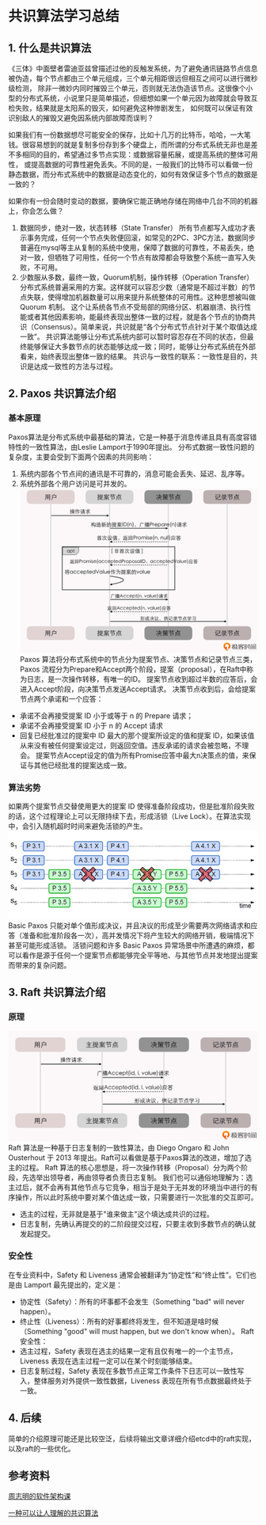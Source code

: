 # 共识算法学习总结
## 1. 什么是共识算法
《三体》中面壁者雷迪亚兹曾描述过他的反触发系统，为了避免通讯链路节点信息被伪造，每个节点都由三个单元组成，三个单元相距很远但相互之间可以进行微秒级检测，
除非一微妙内同时摧毁三个单元，否则就无法伪造该节点。这很像个小型的分布式系统，小说里只是简单描述，但细想如果一个单元因为故障就会导致互检失败，结果就是太阳系的毁灭，如何避免这种惨剧发生，
如何既可以保证有效识别敌人的摧毁又避免因系统内部故障而误判？

如果我们有一份数据想尽可能安全的保存，比如十几万的比特币，哈哈，一大笔钱。很容易想到的就是复制多份存到多个硬盘上，而所谓的分布式系统无非也是差不多相同的目的，希望通过多节点实现：或数据容量拓展，或提高系统的整体可用性，
或提高数据的可靠性避免丢失。不同的是，一般我们的比特币可以看做一份静态数据，而分布式系统中的数据是动态变化的，如何有效保证多个节点的数据是一致的？

如果你有一份会随时变动的数据，要确保它能正确地存储在网络中几台不同的机器上，你会怎么做？
1. 数据同步，绝对一致，状态转移（State Transfer）
所有节点都写入成功才表示事务完成，任何一个节点失败便回滚，如常见的2PC、3PC方法，数据同步普遍在mysql等主从复制的系统中使用，保障了数据的可靠性，不易丢失，绝对一致，但牺牲了可用性，任何一个节点有故障都会导致整个系统一直写入失败，不可用。
2. 少数服从多数，最终一致，Quorum机制，操作转移（Operation Transfer）
分布式系统普遍采用的方案。这样就可以容忍少数（通常是不超过半数）的节点失联，使得增加机器数量可以用来提升系统整体的可用性。这种思想被叫做Quorum 机制。
这个让系统各节点不受局部的网络分区、机器崩溃、执行性能或者其他因素影响，能最终表现出整体一致的过程，就是各个节点的协商共识（Consensus）。简单来说，共识就是“各个分布式节点针对于某个取值达成一致”。
共识算法能够让分布式系统内部可以暂时容忍存在不同的状态，但最终能够保证大多数节点的状态能够达成一致；同时，能够让分布式系统在外部看来，始终表现出整体一致的结果。
共识与一致性的联系：一致性是目的，共识是达成一致性的方法与过程。

## 2. Paxos 共识算法介绍

### 基本原理

Paxos算法是分布式系统中最基础的算法，它是一种基于消息传递且具有高度容错特性的一致性算法，由Leslie Lamport于1990年提出。
分布式数据一致性问题的复杂度，主要会受到下面两个因素的共同影响：
1. 系统内部各个节点间的通讯是不可靠的，消息可能会丢失、延迟、乱序等。
2. 系统外部各个用户访问是可并发的。
![paxos.png](pic/paxos.png)
Paxos 算法将分布式系统中的节点分为提案节点、决策节点和记录节点三类，Paxos 流程分为Prepare和Accept两个阶段，提案（proposal），在Raft中称为日志，是一次操作转移，有唯一的ID。
提案节点收到超过半数的应答后，会进入Accept阶段，向决策节点发送Accept请求。
决策节点收到后，会给提案节点两个承诺和一个应答：
- 承诺不会再接受提案 ID 小于或等于 n 的 Prepare 请求；
- 承诺不会再接受提案 ID 小于 n 的 Accept 请求
- 回复已经批准过的提案中 ID 最大的那个提案所设定的值和提案 ID，如果该值从来没有被任何提案设定过，则返回空值。违反承诺的请求会被忽略，不理会。
提案节点Accept设定的值为所有Promise应答中最大n决策点的值，来保证与其他已经批准的提案达成一致。

### 算法劣势

如果两个提案节点交替使用更大的提案 ID 使得准备阶段成功，但是批准阶段失败的话，这个过程理论上可以无限持续下去，形成活锁（Live Lock）。在算法实现中，会引入随机超时时间来避免活锁的产生。
![paxos_live.png](pic/paxos_live.png)
Basic Paxos 只能对单个值形成决议，并且决议的形成至少需要两次网络请求和应答（准备和批准阶段各一次），高并发情况下将产生较大的网络开销，极端情况下甚至可能形成活锁。
活锁问题和许多 Basic Paxos 异常场景中所遭遇的麻烦，都可以看作是源于任何一个提案节点都能够完全平等地、与其他节点并发地提出提案而带来的复杂问题。

## 3. Raft 共识算法介绍

### 原理

![multi_paxos.png](pic/multi_paxos.png)
Raft 算法是一种基于日志复制的一致性算法，由 Diego Ongaro 和 John Ousterhout 于 2013 年提出。Raft可以看做是基于Paxos算法的改进，增加了选主的过程。
Raft 算法的核心思想是，将一次操作转移（Proposal）分为两个阶段，先选举出领导者，再由领导者负责日志复制。
我们也可以通俗地理解为：选主过后，就不会再有其他节点与它竞争，相当于是处于无并发的环境当中进行的有序操作，所以此时系统中要对某个值达成一致，只需要进行一次批准的交互即可。
- 选主的过程，无非就是基于"谁来做主"这个填达成共识的过程。
- 日志复制，先确认再提交的的二阶段提交过程，只要主收到多数节点的确认就发起提交。

### 安全性

在专业资料中，Safety 和 Liveness 通常会被翻译为“协定性”和“终止性”。它们也是由 Lamport 最先提出的，定义是：
- 协定性（Safety）：所有的坏事都不会发生（Something "bad" will never happen）。
- 终止性（Liveness）：所有的好事都终将发生，但不知道是啥时候（Something "good" will must happen, but we don't know when）。 
Raft安全性：
- 选主过程，Safety 表现在选主的结果一定有且仅有唯一的一个主节点，Liveness 表现在选主过程一定可以在某个时刻能够结束。
- 日志复制过程，Safety 表现在多数节点正常工作条件下日志可以一致性写入，整体服务对外提供一致性数据，Liveness 表现在所有节点数据最终处于一致。

## 4. 后续

简单的介绍原理可能还是比较空泛，后续将输出文章详细介绍etcd中的raft实现，以及raft的一些优化。
## 参考资料

[周志明的软件架构课](https://time.geekbang.org/column/article/337708)

[一种可以让人理解的共识算法](https://web.stanford.edu/~ouster/cgi-bin/papers/raft-atc14)